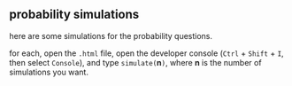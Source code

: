 ## probability simulations

here are some simulations for the probability questions.

for each, open the `.html` file, open the developer console
(`Ctrl` + `Shift` + `I`, then select `Console`), and type `simulate(`__n__`)`, where __n__ is the number of simulations you want.
